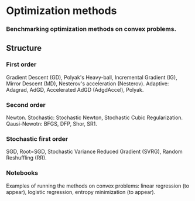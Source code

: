 # Optimization methods
### Benchmarking optimization methods on convex problems.
## Structure
### First order
Gradient Descent (GD), Polyak's Heavy-ball, Incremental Gradient (IG), Mirror Descent (MD), Nesterov's acceleration (Nesterov).
Adaptive: Adagrad, AdGD, Accelerated AdGD (AdgdAccel), Polyak.
### Second order
Newton.
Stochastic: Stochastic Newton, Stochastic Cubic Regularization.
Qausi-Newotn: BFGS, DFP, Shor, SR1.
### Stochastic first order
SGD, Root=SGD, Stochastic Variance Reduced Gradient (SVRG), Random Reshuffling (RR).
### Notebooks
Examples of running the methods on convex problems: linear regression (to appear), logistic regression, entropy minimization (to appear).